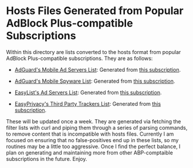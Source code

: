 # Hosts Files Generated from Popular AdBlock Plus-compatible Subscriptions
Within this directory are lists converted to the hosts format from popular AdBlock Plus-compatible subscriptions. They are as follows:

- [AdGuard's Mobile Ad Servers List](https://raw.githubusercontent.com/bongochong/CombinedPrivacyBlockLists/master/ABP2Hosts/adguard_mobile_adservers-hosts.txt): Generated from [this subscription](https://github.com/AdguardTeam/AdguardFilters/blob/master/MobileFilter/sections/adservers.txt).

- [AdGuard's Mobile Spyware List](https://raw.githubusercontent.com/bongochong/CombinedPrivacyBlockLists/master/ABP2Hosts/adguard_mobile_spyware-hosts.txt): Generated from [this subscription](https://github.com/AdguardTeam/AdguardFilters/blob/master/MobileFilter/sections/spyware.txt).

- [EasyList's Ad Servers List](https://raw.githubusercontent.com/bongochong/CombinedPrivacyBlockLists/master/ABP2Hosts/easylist_adservers-hosts.txt): Generated from [this subscription](https://github.com/easylist/easylist/blob/master/easylist/easylist_adservers.txt).

- [EasyPrivacy's Third Party Trackers List](https://raw.githubusercontent.com/bongochong/CombinedPrivacyBlockLists/master/ABP2Hosts/easyprivacy_3rdParty-hosts.txt): Generated from [this subscription](https://github.com/easylist/easylist/blob/master/easyprivacy/easyprivacy_thirdparty.txt).

These will be updated once a week. They are generated via fetching the filter lists with curl and piping them through a series of parsing commands, to remove content that is incompatible with hosts files. Currently I am focused on ensuring that no false-positives end up in these lists, so my routines may be a little too aggressive. Once I find the perfect balance, I plan on generating and maintaining more from other ABP-comptaible subscriptions in the future. Enjoy.
